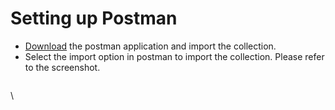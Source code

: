 # Setting up Postman

* [Download](https://www.postman.com/downloads/) the postman application and import the collection.
* Select the import option in postman to import the collection. Please refer to the screenshot.

<figure><img src="https://lh5.googleusercontent.com/AB8WklbzY5jKt_vpE_qmtdtuKAZ8nQwNTS7yFm7JqO7UM1H9dl51ZV1GvngM3DCnd3aaOb_JoCRfgMN7062V0gDufUuQY0oh12uli2IBHQ5S-0qwNBPCnTcoveLX501VfgkHpJOCmz-vu2Wzw0WPgxw" alt=""><figcaption></figcaption></figure>

\

